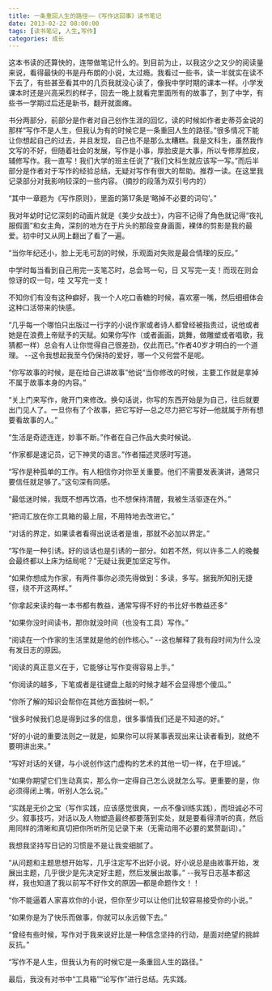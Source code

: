 ```yaml
---
title: 一条重回人生的路径——《写作这回事》读书笔记
date: 2013-02-22 08:00:00
tags: [读书笔记, 人生,写作]
categories: 成长
---
```

这本书读的还算快的，连带做笔记什么的。到目前为止，以我这少之又少的阅读量来说，看得最快的书是丹布朗的小说，太过瘾。我看过一些书，读一半就实在读不下去了，有些甚至看其中的几页我就没心读了，像我中学时期的课本一样。小学发课本时还是兴高采烈的样子，回去一晚上就看完里面所有的故事了，到了中学，有些书一学期过后还是新书，翻开就面瘫。

书分两部分，前部分是作者对自己创作生涯的回忆，读的时候如作者史蒂芬金说的那样“写作不是人生，但我认为有的时候它是一条重回人生的路径。”很多情况下能让你想起自己的过去，并且发现，自己也不是那么太糟糕。我是文科生，虽然我作文写的不好，但随着社会的发展，写作是小事，厚脸皮是大事，所以专修厚脸皮，辅修写作。我一直写！我们大学的班主任说了“我们文科生就应该写一写。”而后半部分是作者对于写作的经验总结，无疑对写作有很大的帮助。推荐一读。在这里我记录部分对我影响较深的一些内容。（摘抄的段落为双引号内的）

“其中一章题为《写作原则》，里面的第17条是‘略掉不必要的词句’。”

我对年幼时记忆深刻的动画片就是《美少女战士》，内容不记得了角色就记得“夜礼服假面”和女主角，深刻的地方在于片头的那段变身画面，裸体的剪影是我的最爱。初中时又从网上翻出了看了一遍。

“当你年纪还小，脸上无毛可刮的时候，乐观面对失败是最合情理的反应。”

中学时每当看到自己用完一支笔芯时，总会骂一句，日 又写完一支！而现在则会惊讶的叹一句，哇 又写完一支！

不知你们有没有这种癖好，我一个人吃口香糖的时候，喜欢塞一嘴，然后细细体会这种口活带来的快感。

“几乎每一个哪怕只出版过一行字的小说作家或者诗人都曾经被指责过，说他或者她是在浪费上帝赋予的天赋。如果你写作（或者画画，跳舞，做雕塑或者唱歌，我猜都一样）总会有人让你觉得自己很差劲，仅此而已。”作者40岁才明白的一个道理。
--这令我想起我至今仍保持的爱好，哪一个又何尝不是呢。

“你写故事的时候，是在给自己讲故事”他说“当你修改的时候，主要工作就是拿掉不属于故事本身的内容。”

“关上门来写作，敞开门来修改。换句话说，你写的东西开始是为自己，往后就要出门见人了。一旦你有了个故事，把它写好—总之尽力把它写好—他就属于所有想要看故事的人。”

“生活是奇迹连连，妙事不断。”作者在自己作品大卖时候说。

“作家都是速记员，记下神灵的语言。”作者描述灵感时写道。

“写作是种孤单的工作。有人相信你对你至关重要。他们不需要发表演讲，通常只要信任就足够了。”这句深有同感。

“最低迷时候，我既不想再饮酒，也不想保持清醒，我被生活驱逐在外。”

“把词汇放在你工具箱的最上层，不用特地去改进它。”

“对话的界定，如果读者看得出说话者是谁，那就不必加以界定。”

“写作是一种引诱。好的谈话也是引诱的一部分。如若不然，何以许多二人的晚餐会最终都以上床为结局呢？”无疑让我更加坚定写作。

“如果你想成为作家，有两件事你必须先得做到：多读，多写。据我所知别无捷径，绕不开这两样。”

“你拿起来读的每一本书都有教益，通常写得不好的书比好书教益还多”

“如果你没时间读书，那你就没时间（也没有工具）写作。”

“阅读在一个作家的生活里就是他的创作核心。”
--这也解释了我有段时间为什么没有发日志的原因。

“阅读的真正意义在于，它能够让写作变得容易上手。”

“你阅读的越多，下笔或者是往键盘上敲的时候才越不会显得想个傻瓜。”

“你所了解的知识会帮你在其他方面独树一帜。”

“很多时候我们总是得到过多的信息，很多事情我们还是不知道的好。”

“好的小说的重要法则之一就是，如果你可以将某事表现出来让读者看到，就绝不要明讲出来。”

“写好对话的关键，与小说创作这门虚构的艺术的其他一切一样，在于坦诚。”

“如果你期望它们生动真实，那么你一定得自己怎么说就怎么写。更重要的是，你必须得闭上嘴，听别人怎么说。”

“实践是无价之宝（写作实践，应该感觉很爽，一点不像训练实践），而坦诚必不可少。叙事技巧，对话以及人物塑造最终都要落到实处，就是要看得清听的真，然后用同样的清晰和真切把你所听所见记录下来（无需动用不必要的累赘副词）。”

我想我坚持写日记的习惯是不是让我变细腻了。

“从问题和主题思想开始写，几乎注定写不出好小说。好小说总是由故事开始，发展出主题，几乎很少是先决定好主题，然后发展出故事。”
--我写日志基本都这样，我也知道了我以前写不好作文的原因—都是命题作文！！

“你不能逼着人家喜欢你的小说，但你至少可以让他们比较容易接受你的小说。”

“如果你是为了快乐而做事，你就可以永远做下去。”

“曾经有些时候，写作对于我来说好比是一种信念坚持的行动，是面对绝望的挑衅反抗。”

“写作不是人生，但我认为有的时候它是一条重回人生的路径。”

最后，我没有对书中“工具箱”“论写作”进行总结。先实践。


